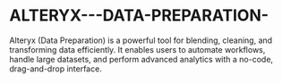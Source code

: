 # ALTERYX---DATA-PREPARATION-
Alteryx (Data Preparation) is a powerful tool for blending, cleaning, and transforming data efficiently. It enables users to automate workflows, handle large datasets, and perform advanced analytics with a no-code, drag-and-drop interface.
